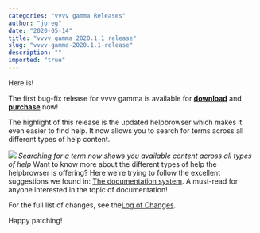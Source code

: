 ```yaml
---
categories: "vvvv gamma Releases"
author: "joreg"
date: "2020-05-14"
title: "vvvv gamma 2020.1.1 release"
slug: "vvvv-gamma-2020.1.1-release"
description: ""
imported: "true"
---
```


Here is!

The first bug-fix release for vvvv gamma is available for **[download](https://visualprogramming.net/#Download)** and **[purchase](https://store.vvvv.org)** now!

The highlight of this release is the updated helpbrowser which makes it even easier to find help. It now allows you to search for terms across all different types of help content.

![](helpbrowser.jpg)
*Searching for a term now shows you available content across all types of help*
Want to know more about the different types of help the helpbrowser is offering? Here we're trying to follow the excellent suggestions we found in: [The documentation system](https://documentation.divio.com/). A must-read for anyone interested in the topic of documentation!

For the full list of changes, see the[Log of Changes](https://thegraybook.vvvv.org/changelog/2020.1.html).

Happy patching!